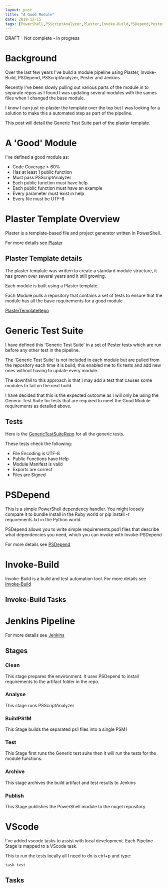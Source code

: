 ```yaml
---
layout: post
title: "A Good Module"
date: 2019-12-15
tags: [PowerShell,PSScriptAnalyzer,Plaster,Invoke-Build,PSDepend,Pester,Jenkins,DRAFT]
---
```


DRAFT - Not complete - in progress
# Background

Over the last few years I've build a module pipeline using Plaster, Invoke-Build, PSDepend, PSScriptAnalyzer, Pester and Jenkins. 

Recently I've been slowly pulling out various parts of the module in to separate repos as I found I was updating several modules with the sames files when I changed the base module.

I know I can just re-plaster the template over the top but I was looking for a solution to make this a automated step as part of the pipeline.

This post will detail the Generic Test Suite part of the plaster template.

# A 'Good' Module

I've defined a good module as:

* Code Coverage > 60%
* Has at least 1 public function
* Must pass PSScriptAnalyzer
* Each public function must have help
* Each public function must have an example
* Every parameter must exist in help
* Every file must be UTF-8

# Plaster Template Overview

Plaster is a template-based file and project generator written in PowerShell.

For more details see [Plaster]

## Plaster Template details

The plaster template was written to create a standard module structure, it has grown over several years and it still growing.

Each module is built using a Plaster template.

Each Module pulls a repository that contains a set of tests to ensure that the module has all the basic requirements for a good module.

[PlasterTemplateRepo]

# Generic Test Suite

I have defined this 'Generic Test Suite' in a set of Pester tests which are run before any other test in the pipeline.

The 'Generic Test Suite' is not included in each module but are pulled from the repository each time it is build, this enabled me to fix tests and add new ones without having to update every module.

The downfall to this approach is that I may add a test that causes some modules to fail on the next build.

I have decided that this is the expected outcome as I will only be using the Generic Test Suite for tests that are required to meet the Good Module requirements as detailed above.

## Tests

Here is the [GenericTestSuiteRepo] for all the generic tests.

These tests check the following:

* File Encoding is UTF-8
* Public Functions have Help
* Module Manifest is valid
* Exports are correct
* Files are Signed


# PSDepend

This is a simple PowerShell dependency handler. You might loosely compare it to bundle install in the Ruby world or pip install -r requirements.txt in the Python world.

PSDepend allows you to write simple requirements.psd1 files that describe what dependencies you need, which you can invoke with Invoke-PSDepend

For more details see [PSDepend]

# Invoke-Build

Invoke-Build is a build and test automation tool.
For more details see [Invoke-Build]

## Invoke-Build Tasks

# Jenkins Pipeline

For more details see [Jenkins]

## Stages

### Clean

This stage prepares the environment. It uses PSDepend to install requirements to the artifact folder in the repo.

### Analyse

This stage runs PSScriptAnalyzer

### BuildPS1M

This Stage builds the separated ps1 files into a single PSM1

### Test

This Stage first runs the Generic test suite then it will run the tests for the module functions.

### Archive

This stage archives the build artifact and test results to Jenkins

### Publish

This Stage publishes the PowerShell module to the nuget repository.

# VScode

I've added vscode tasks to assist with local development.
Each Pipeline Stage is mapped to a VScode task.

This to run the tests locally all I need to do is ctrl+p and type:

```shell
task test
```

## Tasks


[Invoke-Build]: https://github.com/nightroman/Invoke-Build
[PSDepend]: https://github.com/RamblingCookieMonster/PSDepend
[Plaster]: https://github.com/PowerShell/Plaster
[Jenkins]: https://jenkins.io
[PlasterTemplateRepo]: https://github.com/matt2005/PlasterTemplate
[GenericTestSuiteRepo]: https://github.com/matt2005/GenericTestSuite

